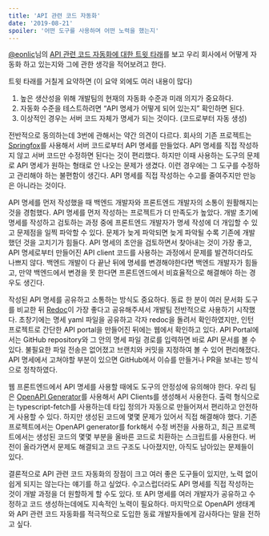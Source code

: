 ```yaml
---
title: 'API 관련 코드 자동화'
date: '2019-08-21'
spoiler: '어떤 도구를 사용하며 어떤 노력을 했는지'
---
```


[@eonlic](https://twitter.com/eonilc)님의 [API 관련 코드 자동화에 대한 트윗 타래](https://twitter.com/eonilc/status/1162517027598159874)를 보고 우리 회사에서 어떻게 자동화 하고 있는지와 그에 관한 생각을 적어보려고 한다.

트윗 타래를 거칠게 요약하면 (이 요약 외에도 여러 내용이 많다)

1. 높은 생산성을 위해 개발팀의 현재의 자동화 수준과 미래 의지가 중요하다.
2. 자동화 수준을 테스트하려면 “API 명세가 어떻게 되어 있는지” 확인하면 된다.
3. 이상적인 경우는 서버 코드 자체가 명세가 되는 것이다. (코드로부터 자동 생성)

전반적으로 동의하는데 3번에 관해서는 약간 의견이 다르다. 회사의 기존 프로젝트는 [Springfox](https://github.com/springfox/springfox)를 사용해서 서버 코드로부터 API 명세를 만들었다. API 명세를 직접 작성하지 않고 서버 코드만 수정하면 된다는 것이 편리했다. 하지만 이때 사용하는 도구의 문제로 API 명세가 원하는 형태로 안 나오는 문제가 생겼다. 이런 경우에는 그 도구를 수정하고 관리해야 하는 불편함이 생긴다. API 명세를 직접 작성하는 수고를 줄여주지만 만능은 아니라는 것이다.

API 명세를 먼저 작성했을 때 백엔드 개발자와 프론트엔드 개발자의 소통이 원활해지는 것을 경험했다. API 명세를 먼저 작성하는 프로젝트가 더 만족도가 높았다. 개발 초기에 명세를 작성하고 검토하는 과정 중에 프론트엔드 개발자가 명세 작성에 더 개입할 수 있고 문제점을 일찍 파악할 수 있다. 문제가 늦게 파악되면 늦게 파악될 수록 기존에 개발했던 것을 고치기가 힘들다. API 명세의 초안을 검토하면서 찾아내는 것이 가장 좋고, API 명세로부터 만들어진 API client 코드를 사용하는 과정에서 문제를 발견하더라도 나쁘지 않다. 백엔드 개발이 다 끝난 뒤에 명세를 변경해야한다면 백엔드 개발자가 힘들고, 만약 백엔드에서 변경을 못 한다면 프론트엔드에서 비효율적으로 해결해야 하는 경우도 생긴다.

작성된 API 명세를 공유하고 소통하는 방식도 중요하다. 동료 한 분이 여러 문서화 도구를 비교한 뒤 [Redoc](https://github.com/Redocly/redoc)이 가장 좋다고 공유해주셔서 개발팀 전반적으로 사용하기 시작했다. 초창기에는 명세 yaml 파일을 공유하고 각자 redoc을 돌려서 확인하였지만, 인턴 프로젝트로 간단한 API portal을 만들어진 뒤에는 웹에서 확인하고 있다. API Portal에서는 GitHub repository와 그 안의 명세 파일 경로를 입력하면 바로 API 문서를 볼 수 있다. 불필요한 파일 전송은 없어졌고 브랜치와 커밋을 지정하여 볼 수 있어 편리해졌다. API 명세에서 고쳐야할 부분이 있으면 GitHub에서 이슈를 만들거나 PR을 보내는 방식으로 정착하였다.

웹 프론트엔드에서 API 명세를 사용할 때에도 도구의 안정성에 유의해야 한다. 우리 팀은 [OpenAPI Generator](https://github.com/OpenAPITools/openapi-generator)를 사용해서 API Clients를 생성해서 사용한다. 출력 형식으로는 typescript-fetch를 사용하는데 타입 정의가 자동으로 만들어져서 편리하고 안전하게 사용할 수 있다. 하지만 생성된 코드에 몇몇 문제가 있어서 직접 해결해야 했다. 기존 프로젝트에서는 OpenAPI generator를 fork해서 수정 버전을 사용하고, 최근 프로젝트에서는 생성된 코드의 몇몇 부분을 올바른 코드로 치환하는 스크립트를 사용한다. 버전이 올라가면서 문제도 해결되고 코드 구조도 나아졌지만, 아직도 남아있는 문제들이 있다.

결론적으로 API 관련 코드 자동화의 장점이 크고 여러 좋은 도구들이 있지만, 노력 없이 쉽게 되지는 않는다는 얘기를 하고 싶었다. 수고스럽더라도 API 명세를 직접 작성하는 것이 개발 과정을 더 원할하게 할 수도 있다. 또 API 명세를 여러 개발자가 공유하고 수정하고 코드 생성하는데에도 지속적인 노력이 필요하다. 마지막으로 OpenAPI 생태계와 API 관련 코드 자동화를 적극적으로 도입한 동료 개발자들에게 감사하다는 말을 전하고 싶다.
